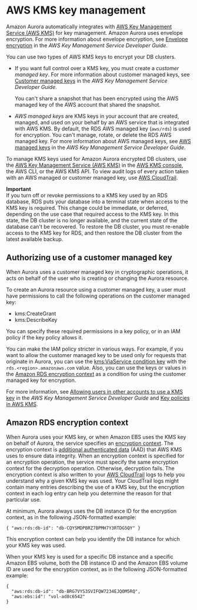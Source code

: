 # AWS KMS key management<a name="Overview.Encryption.Keys"></a>

Amazon Aurora automatically integrates with [AWS Key Management Service \(AWS KMS\)](https://docs.aws.amazon.com/kms/latest/developerguide/) for key management\. Amazon Aurora uses envelope encryption\. For more information about envelope encryption, see [ Envelope encryption](https://docs.aws.amazon.com/kms/latest/developerguide/concepts.html#enveloping) in the *AWS Key Management Service Developer Guide*\.

You can use two types of AWS KMS keys to encrypt your DB clusters\.
+ If you want full control over a KMS key, you must create a *customer managed key*\. For more information about customer managed keys, see [Customer managed keys](https://docs.aws.amazon.com/kms/latest/developerguide/concepts.html#customer-cmk) in the *AWS Key Management Service Developer Guide*\.

  You can't share a snapshot that has been encrypted using the AWS managed key of the AWS account that shared the snapshot\.
+ *AWS managed keys* are KMS keys in your account that are created, managed, and used on your behalf by an AWS service that is integrated with AWS KMS\. By default, the RDS AWS managed key \(`aws/rds`\) is used for encryption\. You can't manage, rotate, or delete the RDS AWS managed key\. For more information about AWS managed keys, see [AWS managed keys](https://docs.aws.amazon.com/kms/latest/developerguide/concepts.html#aws-managed-cmk) in the *AWS Key Management Service Developer Guide*\.

To manage KMS keys used for Amazon Aurora encrypted DB clusters, use the [AWS Key Management Service \(AWS KMS\)](https://docs.aws.amazon.com/kms/latest/developerguide/) in the [AWS KMS console](https://console.aws.amazon.com/kms), the AWS CLI, or the AWS KMS API\. To view audit logs of every action taken with an AWS managed or customer managed key, use [AWS CloudTrail](https://docs.aws.amazon.com/awscloudtrail/latest/userguide/)\.

**Important**  
If you turn off or revoke permissions to a KMS key used by an RDS database, RDS puts your database into a terminal state when access to the KMS key is required\. This change could be immediate, or deferred, depending on the use case that required access to the KMS key\. In this state, the DB cluster is no longer available, and the current state of the database can't be recovered\. To restore the DB cluster, you must re\-enable access to the KMS key for RDS, and then restore the DB cluster from the latest available backup\.

## Authorizing use of a customer managed key<a name="Overview.Encryption.Keys.Authorizing"></a>

When Aurora uses a customer managed key in cryptographic operations, it acts on behalf of the user who is creating or changing the Aurora resource\.

To create an Aurora resource using a customer managed key, a user must have permissions to call the following operations on the customer managed key:
+ kms:CreateGrant
+ kms:DescribeKey

You can specify these required permissions in a key policy, or in an IAM policy if the key policy allows it\.

You can make the IAM policy stricter in various ways\. For example, if you want to allow the customer managed key to be used only for requests that originate in Aurora, you can use the [ kms:ViaService condition key](https://docs.aws.amazon.com/kms/latest/developerguide/policy-conditions.html#conditions-kms-via-service) with the `rds.<region>.amazonaws.com` value\. Also, you can use the keys or values in the [Amazon RDS encryption context](#Overview.Encryption.Keys.encryptioncontext) as a condition for using the customer managed key for encryption\.

For more information, see [Allowing users in other accounts to use a KMS key](https://docs.aws.amazon.com/kms/latest/developerguide/key-policy-modifying-external-accounts.html) in the *AWS Key Management Service Developer Guide* and [Key policies in AWS KMS](https://docs.aws.amazon.com/kms/latest/developerguide/key-policies)\.

## Amazon RDS encryption context<a name="Overview.Encryption.Keys.encryptioncontext"></a>

When Aurora uses your KMS key, or when Amazon EBS uses the KMS key on behalf of Aurora, the service specifies an [encryption context](https://docs.aws.amazon.com/kms/latest/developerguide/concepts.html#encrypt_context)\. The encryption context is [additional authenticated data](https://docs.aws.amazon.com/crypto/latest/userguide/cryptography-concepts.html#term-aad) \(AAD\) that AWS KMS uses to ensure data integrity\. When an encryption context is specified for an encryption operation, the service must specify the same encryption context for the decryption operation\. Otherwise, decryption fails\. The encryption context is also written to your [AWS CloudTrail](https://aws.amazon.com/cloudtrail/) logs to help you understand why a given KMS key was used\. Your CloudTrail logs might contain many entries describing the use of a KMS key, but the encryption context in each log entry can help you determine the reason for that particular use\.

At minimum, Aurora always uses the DB instance ID for the encryption context, as in the following JSON\-formatted example:

```
{ "aws:rds:db-id": "db-CQYSMDPBRZ7BPMH7Y3RTDG5QY" }
```

This encryption context can help you identify the DB instance for which your KMS key was used\.

When your KMS key is used for a specific DB instance and a specific Amazon EBS volume, both the DB instance ID and the Amazon EBS volume ID are used for the encryption context, as in the following JSON\-formatted example:

```
{
  "aws:rds:db-id": "db-BRG7VYS3SVIFQW7234EJQOM5RQ",
  "aws:ebs:id": "vol-ad8c6542"
}
```